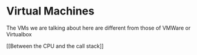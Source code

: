 # Virtual Machines

The VMs we are talking about here are different from those of VMWare or Virtualbox

[[Between the CPU and the call stack]]
